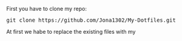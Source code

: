 First you have to clone my repo:

<pre>git clone https://github.com/Jona1302/My-Dotfiles.git </pre>

At first we habe to replace the existing files with my
